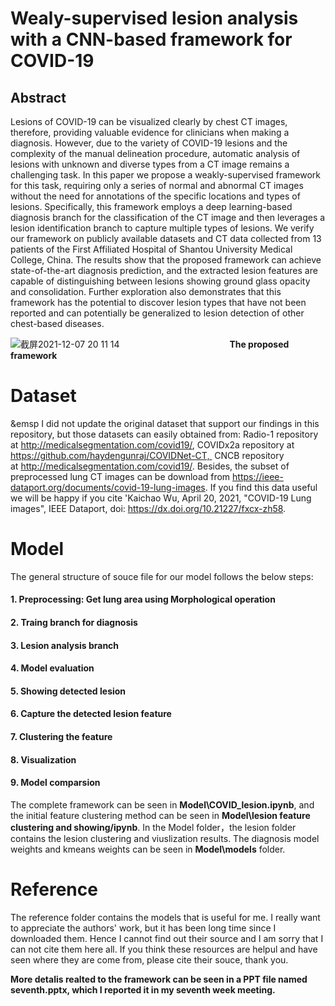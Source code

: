 # Wealy-supervised lesion analysis with a CNN-based framework for COVID-19

## Abstract
Lesions of COVID-19 can be visualized clearly by chest CT images, therefore, providing valuable evidence for clinicians when making a diagnosis. However, due to the variety of COVID-19 lesions and the complexity of the manual delineation procedure, automatic analysis of lesions with unknown and diverse types from a CT image remains a challenging task. In this paper we propose a weakly-supervised framework for this task, requiring only a series of normal and abnormal CT images without the need for annotations of the specific locations and types of lesions. Specifically, this framework employs a deep learning-based diagnosis branch for the classification of the CT image and then leverages a lesion identification branch to capture multiple types of lesions. We verify our framework on publicly available datasets and CT data collected from 13 patients of the First Affiliated Hospital of Shantou University Medical College, China. The results show that the proposed framework can achieve state-of-the-art diagnosis prediction, and the extracted lesion features are capable of distinguishing between lesions showing ground glass opacity and consolidation. Further exploration also demonstrates that this framework has the potential to discover lesion types that have not been reported and can potentially be generalized to lesion detection of other chest-based diseases.


	


![截屏2021-12-07 20 11 14](https://user-images.githubusercontent.com/61356011/145026947-c8f8693a-7b92-4e0c-bad7-ca55aa7fbef0.png)
	&emsp;&emsp;&emsp;&emsp;&emsp;&emsp;&emsp;&emsp;&emsp;&emsp;&emsp;&emsp; **The proposed framework**

# Dataset 
 &emsp I did not update the original dataset that support our findings in this repository, but those datasets can easily obtained from: Radio-1 repository at http://medicalsegmentation.com/covid19/, COVIDx2a repository at https://github.com/haydengunraj/COVIDNet-CT,  CNCB repository at http://medicalsegmentation.com/covid19/. Besides, the subset of preprocessed lung CT images can be download from https://ieee-dataport.org/documents/covid-19-lung-images. If you find this data useful we will be happy if you cite 'Kaichao Wu, April 20, 2021, "COVID-19 Lung images", IEEE Dataport, doi: https://dx.doi.org/10.21227/fxcx-zh58.
 
# Model
The general structure of souce file for our model follows the below steps: 
#### 1. Preprocessing: Get lung area using Morphological operation
#### 2. Traing branch for diagnosis
#### 3. Lesion analysis branch
#### 4. Model evaluation
#### 5. Showing detected lesion
#### 6. Capture the detected lesion feature 
#### 7. Clustering the feature 
#### 8. Visualization
#### 9. Model comparsion
The complete framework can be seen in **Model\COVID_lesion.ipynb**, and the initial feature clustering method can be seen in **Model\lesion feature clustering and showing/ipynb**. In the Model folder，the lesion folder contains the lesion clustering and viuslization results. The diagnosis model weights and kmeans weights can be seen in 
**Model\models** folder.

# Reference
The reference folder contains the models that is useful for me. I really want to appreciate the authors' work, but it has been long time since I downloaded them. Hence I cannot find out their source and I am sorry that I can not cite them here all. If you think these resources are helpul and have seen where they are come from, please cite their souce, thank you.

**More detalis realted to the framework can be seen in a PPT file named seventh.pptx, which I reported it in my seventh week meeting.**
